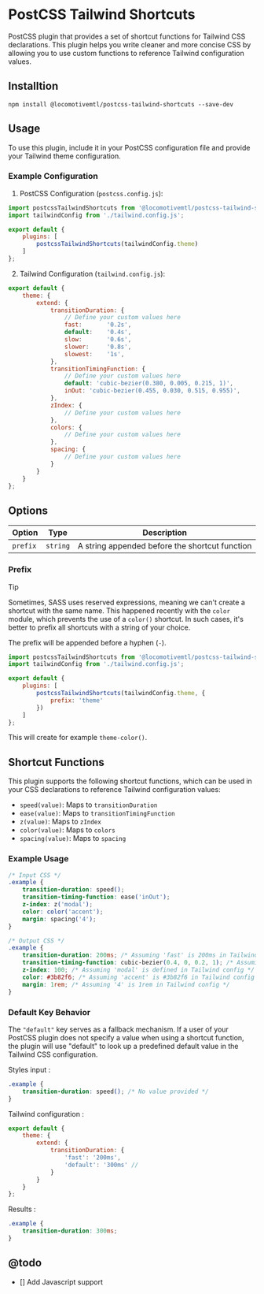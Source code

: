 # PostCSS Tailwind Shortcuts

PostCSS plugin that provides a set of shortcut functions for Tailwind CSS declarations. This plugin helps you write cleaner and more concise CSS by allowing you to use custom functions to reference Tailwind configuration values.

## Installtion 

```
npm install @locomotivemtl/postcss-tailwind-shortcuts --save-dev
```

## Usage

To use this plugin, include it in your PostCSS configuration file and provide your Tailwind theme configuration.


### Example Configuration

1. PostCSS Configuration (`postcss.config.js`):

```js
import postcssTailwindShortcuts from '@locomotivemtl/postcss-tailwind-shortcuts';
import tailwindConfig from './tailwind.config.js';

export default {
    plugins: [
        postcssTailwindShortcuts(tailwindConfig.theme)
    ]
};
```

2. Tailwind Configuration (`tailwind.config.js`):

```js
export default {
    theme: {
        extend: {
            transitionDuration: {
                // Define your custom values here
                fast:       '0.2s',
                default:    '0.4s',
                slow:       '0.6s',
                slower:     '0.8s',
                slowest:    '1s',
            },
            transitionTimingFunction: {
                // Define your custom values here
                default: 'cubic-bezier(0.380, 0.005, 0.215, 1)',
                inOut: 'cubic-bezier(0.455, 0.030, 0.515, 0.955)',
            },
            zIndex: {
                // Define your custom values here
            },
            colors: {
                // Define your custom values here
            },
            spacing: {
                // Define your custom values here
            }
        }
    }
};
```

## Options

| Option | Type   | Description                                      |
|--------|--------|--------------------------------------------------|
| `prefix` | `string` | A string appended before the shortcut function   |

### Prefix

> [!TIP]
> Sometimes, SASS uses reserved expressions, meaning we can't create a shortcut with the same name. This happened recently with the `color` module, which prevents the use of a `color()` shortcut. In such cases, it's better to prefix all shortcuts with a string of your choice.

The prefix will be appended before a hyphen (`-`).

```js
import postcssTailwindShortcuts from '@locomotivemtl/postcss-tailwind-shortcuts';
import tailwindConfig from './tailwind.config.js';

export default {
    plugins: [
        postcssTailwindShortcuts(tailwindConfig.theme, {
            prefix: 'theme'
        })
    ]
};
```

This will create for example `theme-color()`.

## Shortcut Functions

This plugin supports the following shortcut functions, which can be used in your CSS declarations to reference Tailwind configuration values:

- `speed(value)`: Maps to `transitionDuration`
- `ease(value)`: Maps to `transitionTimingFunction`
- `z(value)`: Maps to `zIndex`
- `color(value)`: Maps to `colors`
- `spacing(value)`: Maps to `spacing`

### Example Usage

```css
/* Input CSS */
.example {
    transition-duration: speed();
    transition-timing-function: ease('inOut');
    z-index: z('modal');
    color: color('accent');
    margin: spacing('4');
}

/* Output CSS */
.example {
    transition-duration: 200ms; /* Assuming 'fast' is 200ms in Tailwind config */
    transition-timing-function: cubic-bezier(0.4, 0, 0.2, 1); /* Assuming 'inOut' is a cubic-bezier value in Tailwind config */
    z-index: 100; /* Assuming 'modal' is defined in Tailwind config */
    color: #3b82f6; /* Assuming 'accent' is #3b82f6 in Tailwind config */
    margin: 1rem; /* Assuming '4' is 1rem in Tailwind config */
}
```

### Default Key Behavior

The `"default"` key serves as a fallback mechanism. If a user of your PostCSS plugin does not specify a value when using a shortcut function, the plugin will use "default" to look up a predefined default value in the Tailwind CSS configuration.

Styles input :

```css
.example {
    transition-duration: speed(); /* No value provided */
}
```
Tailwind configuration :

```js
export default {
    theme: {
        extend: {
            transitionDuration: {
                'fast': '200ms',
                'default': '300ms' // 
            }
        }
    }
};
```

Results :

```css
.example {
    transition-duration: 300ms;
}
```

## @todo
- [] Add Javascript support
